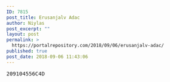 ```yaml
---
ID: 7815
post_title: Erusanjalv Adac
author: Niylas
post_excerpt: ""
layout: post
permalink: >
  https://portalrepository.com/2018/09/06/erusanjalv-adac/
published: true
post_date: 2018-09-06 11:43:06
---
```

<pre>209104556C4D</pre>